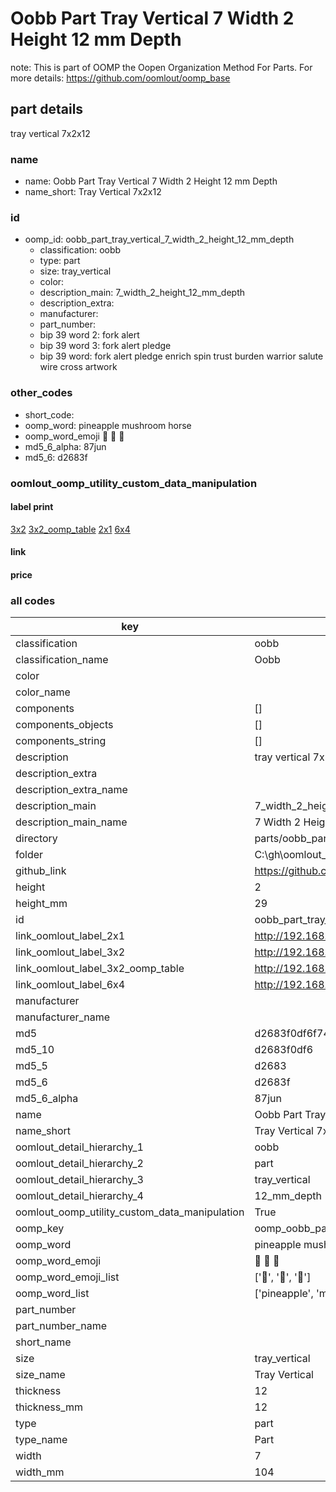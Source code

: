 # Oobb Part Tray Vertical 7 Width 2 Height 12 mm Depth  

note: This is part of OOMP the Oopen Organization Method For Parts. For more details: https://github.com/oomlout/oomp_base

##  part details
  



tray vertical 7x2x12



### name
* name: Oobb Part Tray Vertical 7 Width 2 Height 12 mm Depth
* name_short: Tray Vertical 7x2x12 
### id
* oomp_id: oobb_part_tray_vertical_7_width_2_height_12_mm_depth
  * classification: oobb
  * type: part
  * size: tray_vertical
  * color: 
  * description_main: 7_width_2_height_12_mm_depth
  * description_extra: 
  * manufacturer: 
  * part_number: 
  * bip 39 word 2: fork alert
  * bip 39 word 3: fork alert pledge
  * bip 39 word: fork alert pledge enrich spin trust burden warrior salute wire cross artwork

### other_codes
* short_code: 
* oomp_word: pineapple mushroom horse
* oomp_word_emoji :pineapple: :mushroom: :horse:
* md5_6_alpha: 87jun
* md5_6: d2683f






### oomlout_oomp_utility_custom_data_manipulation
#### label print
[3x2](http://192.168.1.245:1112/?label=oomp%2087jun)
[3x2_oomp_table](http://192.168.1.108:1112/?label=oomp%2087jun)
[2x1](http://192.168.1.242:1112/?label=oomp%2087jun)
[6x4](http://192.168.1.55:1112/?label=oomp%2087jun)    

#### link

                              

#### price







### all codes 
| key | value |  
| --- | --- |  
| classification | oobb |  
| classification_name | Oobb |  
| color |  |  
| color_name |  |  
| components | [] |  
| components_objects | [] |  
| components_string | [] |  
| description | tray vertical 7x2x12 |  
| description_extra |  |  
| description_extra_name |  |  
| description_main | 7_width_2_height_12_mm_depth |  
| description_main_name | 7 Width 2 Height 12 mm Depth |  
| directory | parts/oobb_part_tray_vertical_7_width_2_height_12_mm_depth |  
| folder | C:\gh\oomlout_oobb_version_4_generated_parts\parts\oobb_part_tray_vertical_7_width_2_height_12_mm_depth |  
| github_link | https://github.com/oomlout/oomlout_oomp_part_src/tree/main/parts/oobb_part_tray_vertical_7_width_2_height_12_mm_depth |  
| height | 2 |  
| height_mm | 29 |  
| id | oobb_part_tray_vertical_7_width_2_height_12_mm_depth |  
| link_oomlout_label_2x1 | http://192.168.1.242:1112/?label=oomp%2087jun |  
| link_oomlout_label_3x2 | http://192.168.1.245:1112/?label=oomp%2087jun |  
| link_oomlout_label_3x2_oomp_table | http://192.168.1.108:1112/?label=oomp%2087jun |  
| link_oomlout_label_6x4 | http://192.168.1.55:1112/?label=oomp%2087jun |  
| manufacturer |  |  
| manufacturer_name |  |  
| md5 | d2683f0df6f743d3a6e8f4b14d018adb |  
| md5_10 | d2683f0df6 |  
| md5_5 | d2683 |  
| md5_6 | d2683f |  
| md5_6_alpha | 87jun |  
| name | Oobb Part Tray Vertical 7 Width 2 Height 12 mm Depth |  
| name_short | Tray Vertical 7x2x12  |  
| oomlout_detail_hierarchy_1 | oobb |  
| oomlout_detail_hierarchy_2 | part |  
| oomlout_detail_hierarchy_3 | tray_vertical |  
| oomlout_detail_hierarchy_4 | 12_mm_depth |  
| oomlout_oomp_utility_custom_data_manipulation | True |  
| oomp_key | oomp_oobb_part_tray_vertical_7_width_2_height_12_mm_depth |  
| oomp_word | pineapple mushroom horse |  
| oomp_word_emoji | :pineapple: :mushroom: :horse: |  
| oomp_word_emoji_list | [':pineapple:', ':mushroom:', ':horse:'] |  
| oomp_word_list | ['pineapple', 'mushroom', 'horse'] |  
| part_number |  |  
| part_number_name |  |  
| short_name |  |  
| size | tray_vertical |  
| size_name | Tray Vertical |  
| thickness | 12 |  
| thickness_mm | 12 |  
| type | part |  
| type_name | Part |  
| width | 7 |  
| width_mm | 104 |  
